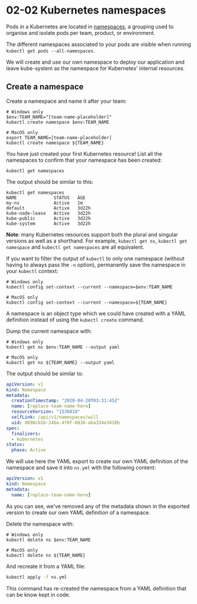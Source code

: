 # 02-02 Kubernetes namespaces

Pods in a Kubernetes are located in [namespaces](https://kubernetes.io/docs/concepts/overview/working-with-objects/namespaces/), a grouping used to organise and isolate pods per team, product, or environment.

The different namespaces associated to your pods are visible when running `kubectl get pods --all-namespaces`.

We will create and use our own namespace to deploy our application and leave kube-system as the namespace for Kubernetes' internal resources.

## Create a namespace

Create a namespace and name it after your team:

```console
# Windows only
$env:TEAM_NAME="[team-name-placeholder]"
kubectl create namespace $env:TEAM_NAME

# MacOS only
export TEAM_NAME=[team-name-placeholder]
kubectl create namespace ${TEAM_NAME}
```

You have just created your first Kubernetes resource! List all the namespaces to confirm that your namespace has been created:

```console
kubectl get namespaces
```

The output should be similar to this:

```output
kubectl get namespaces
NAME              STATUS   AGE
my-ns             Active   1m
default           Active   3d22h
kube-node-lease   Active   3d22h
kube-public       Active   3d22h
kube-system       Active   3d22h
```

**Note**: many Kubernetes resources support both the plural and singular versions as well as a shorthand. For example, `kubectl get ns`, `kubectl get namespace` and `kubectl get namespaces` are all equivalent.

If you want to filter the output of `kubectl` to only one namespace (without having to always pass the `-n` option), permanently save the namespace in your `kubectl` context:

```console
# Windows only
kubectl config set-context --current --namespace=$env:TEAM_NAME

# MacOS only
kubectl config set-context --current --namespace=${TEAM_NAME}
```

A namespace is an object type which we could have created with a YAML definition instead of using the `kubectl create` command.

Dump the current namespace with:

```console
# Windows only
kubectl get ns $env:TEAM_NAME --output yaml

# MacOS only
kubectl get ns ${TEAM_NAME} --output yaml
```

The output should be similar to:

```yaml
apiVersion: v1
kind: Namespace
metadata:
  creationTimestamp: "2020-04-20T03:31:45Z"
  name: [replace-team-name-here]
  resourceVersion: "1536018"
  selfLink: /api/v1/namespaces/will
  uid: d698cb1b-24ba-4f0f-8d36-aba334e3418b
spec:
  finalizers:
  - kubernetes
status:
  phase: Active
```

We will use here the YAML export to create our own YAML definition of the namespace and save it into `ns.yml` with the following content:

```yaml
apiVersion: v1
kind: Namespace
metadata:
  name: [replace-team-name-here]
```

As you can see, we've removed any of the metadata shown in the exported version to create our own YAML definition of a namespace.

Delete the namespace with:

```console
# Windows only
kubectl delete ns $env:TEAM_NAME

# MacOS only
kubectl delete ns ${TEAM_NAME}
```

And recreate it from a YAML file:

```bash
kubectl apply -f ns.yml
```

This command has re-created the namespace from a YAML definition that can be know kept in code.
